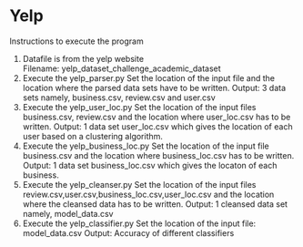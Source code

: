 # Yelp
Instructions to execute the program

1) Datafile is from the yelp website  
   Filename: yelp_dataset_challenge_academic_dataset
2) Execute the yelp_parser.py 
   Set the location of the input file and the location where the parsed data sets have to be written.
   Output: 3 data sets namely, business.csv, review.csv and user.csv
3) Execute the yelp_user_loc.py
   Set the location of the input files business.csv, review.csv and the location where user_loc.csv has to be written.
   Output: 1 data set user_loc.csv which gives the location of each user based on a clustering algorithm.
4) Execute the yelp_business_loc.py
   Set the location of the input file business.csv and the location where business_loc.csv has to be written.
   Output: 1 data set business_loc.csv which gives the locaton of each business.
5) Execute the yelp_cleanser.py 
   Set the location of the input files review.csv,user.csv,business_loc.csv,user_loc.csv and the location where the cleansed data has to be written.
   Output: 1 cleansed data set namely, model_data.csv
6) Execute the yelp_classifier.py
   Set the location of the input file: model_data.csv 
   Output: Accuracy of different classifiers
